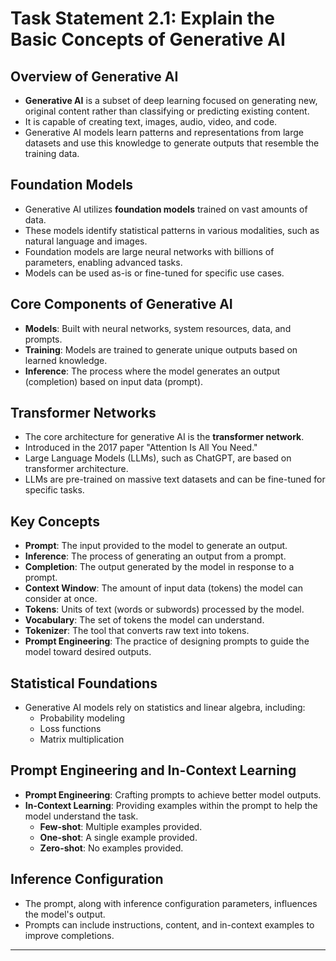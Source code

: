 # Task Statement 2.1: Explain the Basic Concepts of Generative AI

## Overview of Generative AI

- **Generative AI** is a subset of deep learning focused on generating new, original content rather than classifying or predicting existing content.
- It is capable of creating text, images, audio, video, and code.
- Generative AI models learn patterns and representations from large datasets and use this knowledge to generate outputs that resemble the training data.

## Foundation Models

- Generative AI utilizes **foundation models** trained on vast amounts of data.
- These models identify statistical patterns in various modalities, such as natural language and images.
- Foundation models are large neural networks with billions of parameters, enabling advanced tasks.
- Models can be used as-is or fine-tuned for specific use cases.

## Core Components of Generative AI

- **Models**: Built with neural networks, system resources, data, and prompts.
- **Training**: Models are trained to generate unique outputs based on learned knowledge.
- **Inference**: The process where the model generates an output (completion) based on input data (prompt).

## Transformer Networks

- The core architecture for generative AI is the **transformer network**.
- Introduced in the 2017 paper "Attention Is All You Need."
- Large Language Models (LLMs), such as ChatGPT, are based on transformer architecture.
- LLMs are pre-trained on massive text datasets and can be fine-tuned for specific tasks.

## Key Concepts

- **Prompt**: The input provided to the model to generate an output.
- **Inference**: The process of generating an output from a prompt.
- **Completion**: The output generated by the model in response to a prompt.
- **Context Window**: The amount of input data (tokens) the model can consider at once.
- **Tokens**: Units of text (words or subwords) processed by the model.
- **Vocabulary**: The set of tokens the model can understand.
- **Tokenizer**: The tool that converts raw text into tokens.
- **Prompt Engineering**: The practice of designing prompts to guide the model toward desired outputs.

## Statistical Foundations

- Generative AI models rely on statistics and linear algebra, including:
  - Probability modeling
  - Loss functions
  - Matrix multiplication

## Prompt Engineering and In-Context Learning

- **Prompt Engineering**: Crafting prompts to achieve better model outputs.
- **In-Context Learning**: Providing examples within the prompt to help the model understand the task.
  - **Few-shot**: Multiple examples provided.
  - **One-shot**: A single example provided.
  - **Zero-shot**: No examples provided.

## Inference Configuration

- The prompt, along with inference configuration parameters, influences the model's output.
- Prompts can include instructions, content, and in-context examples to improve completions.

---